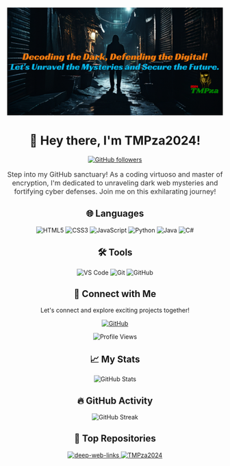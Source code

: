 <!-- Header -->
<p align="center">
  <img src="https://github.com/TMPza2024/TMPza2024/blob/main/TMPza.png">
</p>
<h1 align="center">👋 Hey there, I'm TMPza2024!</h1>
<p align="center">
  <a href="https://github.com/TMPza2024">
    <img src="https://img.shields.io/github/followers/TMPza2024?label=Follow&style=social" alt="GitHub followers">
  </a>
</p>

<!-- Introduction -->
<p align="center" style="font-size:16px; color: #333;">
Step into my GitHub sanctuary! As a coding virtuoso and master of encryption, I'm dedicated to unraveling dark web mysteries and fortifying cyber defenses.
Join me on this exhilarating journey!
</p>

<!-- Languages -->
<h2 align="center">🌐 Languages</h2>
<p align="center">
  <img src="https://img.shields.io/badge/HTML5-E34F26?style=for-the-badge&logo=html5&logoColor=white" alt="HTML5">
  <img src="https://img.shields.io/badge/CSS3-1572B6?style=for-the-badge&logo=css3&logoColor=white" alt="CSS3">
  <img src="https://img.shields.io/badge/JavaScript-F7DF1E?style=for-the-badge&logo=javascript&logoColor=black" alt="JavaScript">
  <img src="https://img.shields.io/badge/Python-3776AB?style=for-the-badge&logo=python&logoColor=white" alt="Python">
  <img src="https://img.shields.io/badge/Java-007396?style=for-the-badge&logo=java&logoColor=white" alt="Java">
  <img src="https://img.shields.io/badge/C%23-239120?style=for-the-badge&logo=c-sharp&logoColor=white" alt="C#">
</p>

<!-- Tools -->
<h2 align="center">🛠️ Tools</h2>
<p align="center">
  <img src="https://img.shields.io/badge/Visual%20Studio%20Code-007ACC?style=for-the-badge&logo=visual-studio-code&logoColor=white" alt="VS Code">
  <img src="https://img.shields.io/badge/Git-F05032?style=for-the-badge&logo=git&logoColor=white" alt="Git">
  <img src="https://img.shields.io/badge/GitHub-181717?style=for-the-badge&logo=github&logoColor=white" alt="GitHub">
</p>

<!-- Connect with Me -->
<h2 align="center">🔗 Connect with Me</h2>
<p align="center">
  Let's connect and explore exciting projects together!
</p>
<p align="center">
    <a href="https://github.com/TMPza2024">
    <img src="https://img.shields.io/badge/Contact_on_GitHub-181717?style=for-the-badge&logo=github&logoColor=white" alt="GitHub">
  </a>
</p>

<!-- Profile Views -->
<p align="center">
  <img src="https://komarev.com/ghpvc/?username=TMPza2024&style=flat-square&color=blueviolet" alt="Profile Views">
</p>

<!-- My Stats -->
<h2 align="center">📈 My Stats</h2>
<p align="center">
  <img src="https://github-readme-stats.vercel.app/api?username=TMPza2024&show_icons=true&theme=radical" alt="GitHub Stats">
</p>

<!-- GitHub Activity -->
<h2 align="center">🔥 GitHub Activity</h2>
<p align="center">
  <img src="https://github-readme-streak-stats.herokuapp.com/?user=TMPza2024&theme=dark" alt="GitHub Streak">
</p>

<!-- Top Repositories -->
<h2 align="center">💼 Top Repositories</h2>
<p align="center">
  <a href="Link-to-Top-Repository-1">
    <img src="https://github-readme-stats.vercel.app/api/pin/?username=TMPza2024&repo=deep-web-links&theme=dark" alt="deep-web-links">
  </a>
  <a href="https://github.com/TMPza2024/TMPza2024">
    <img src="https://github-readme-stats.vercel.app/api/pin/?username=TMPza2024&repo=TMPza2024&theme=dark" alt="TMPza2024">
  </a>
</p>
